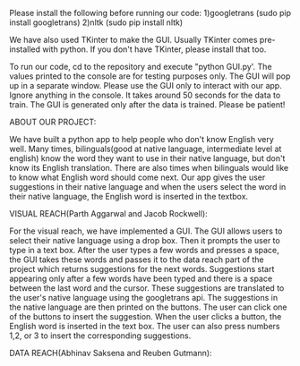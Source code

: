 Please install the following before running our code:
1)googletrans (sudo pip install googletrans)
2)nltk (sudo pip install nltk)

We have also used TKinter to make the GUI. Usually TKinter comes pre-installed with python. If you don't have TKinter, please install that too.

To run our code, cd to the repository and execute "python GUI.py'. The values printed to the console are for testing purposes only. The GUI will pop up in a separate window. Please use the GUI only to interact with our app. Ignore anything in the console. It takes around 50 seconds for the data to train. The GUI is generated only after the data is trained. Please be patient!

ABOUT OUR PROJECT:

We have built a python app to help people who don't know English very well. Many times, bilinguals(good at native language, intermediate level at english) know the word they want to use in their native language, but don't know its English translation. There are also times when bilinguals would like to know what English word should come next. Our app gives the user suggestions in their native language and when the users select the word in their native language, the English word is inserted in the textbox.



VISUAL REACH(Parth Aggarwal and Jacob Rockwell):

For the visual reach, we have implemented a GUI. The GUI allows users to select their native language using a drop box. Then it prompts the user to type in a text box. After the user types a few words and presses a space, the GUI takes these words and passes it to the data reach part of the project which returns suggestions for the next words. Suggestions start appearing only after a few words have been typed and there is a space between the last word and the cursor. These suggestions are translated to the user's native language using the googletrans api. The suggestions in the native language are then printed on the buttons. The user can click one of the buttons to insert the suggestion. When the user clicks a button, the English word is inserted in the text box. The user can also press numbers 1,2, or 3 to insert the corresponding suggestions. 

DATA REACH(Abhinav Saksena and Reuben Gutmann):


